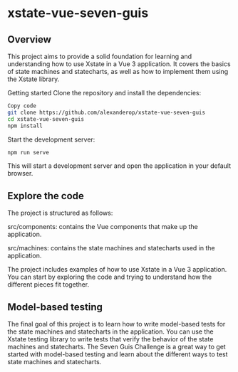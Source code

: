 # xstate-vue-seven-guis

## Overview
This project aims to provide a solid foundation for learning and understanding how to use Xstate in a Vue 3 application. It covers the basics of state machines and statecharts, as well as how to implement them using the Xstate library.

Getting started
Clone the repository and install the dependencies:
```bash
Copy code
git clone https://github.com/alexanderop/xstate-vue-seven-guis
cd xstate-vue-seven-guis
npm install
````

Start the development server:
```bash
npm run serve
```
This will start a development server and open the application in your default browser.

## Explore the code
The project is structured as follows:

src/components: contains the Vue components that make up the application.

src/machines: contains the state machines and statecharts used in the application.

The project includes examples of how to use Xstate in a Vue 3 application. You can start by exploring the code and trying to understand how the different pieces fit together.

## Model-based testing
The final goal of this project is to learn how to write model-based tests for the state machines and statecharts in the application. You can use the Xstate testing library to write tests that verify the behavior of the state machines and statecharts. The Seven Guis Challenge is a great way to get started with model-based testing and learn about the different ways to test state machines and statecharts.
